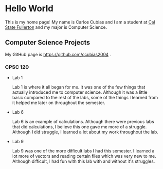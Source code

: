 # Hello World


This is my home page! My name is Carlos Cubias and I am a student at [Cal State Fullerton](http://www.fullerton.edu/) and my major is Computer Science.


## Computer Science Projects


My GitHub page is https://github.com/ccubias2004 .


### CPSC 120


* Lab 1


   Lab 1 is where it all began for me. It was one of the few things that actually introduced me to computer science.
   Although it was a little basic compared to the rest of the labs, some of the things I learned from it helped me
   later on throughout the semester.


* Lab 6
  
   Lab 6 is an example of calculations. Although there were previous labs that did calculations, I believe this one gave me
   more of a struggle. Although I did struggle, I learned a lot about my work throughout the lab.


* Lab 9

    Lab 9 was one of the more difficult labs I had this semester. I learned a lot more of vectors and reading certain files which was very new to me. Although difficult, I had fun with this lab with and without it's struggles.

